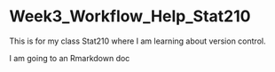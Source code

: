 # Week3_Workflow_Help_Stat210
This is for my class Stat210 where I am learning about version control.

I am going to an Rmarkdown doc